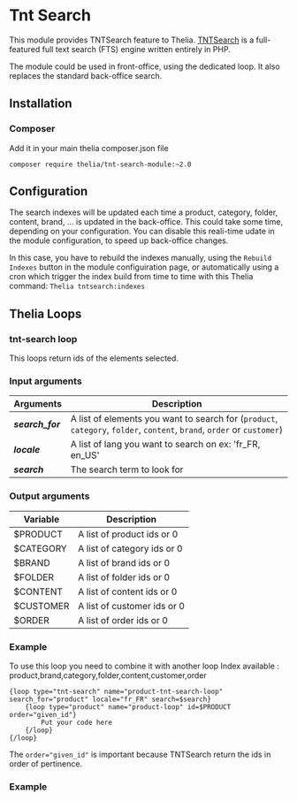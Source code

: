 # Tnt Search

This module provides TNTSearch feature to Thelia. [TNTSearch](https://github.com/teamtnt/tntsearch) is a full-featured full text search (FTS) engine written entirely in PHP. 

The module could be used in front-office, using the dedicated loop. It also replaces the standard back-office search.

## Installation

### Composer

Add it in your main thelia composer.json file

```
composer require thelia/tnt-search-module:~2.0
```

## Configuration

The search indexes will be updated each time a product, category, folder, content,
brand, ... is updated in the back-office. This could take some time, depending on your configuration.
You can disable this reali-time udate in the module configuration, to speed up 
back-office changes.


In this case, you have to rebuild the indexes manually, using the `Rebuild Indexes` button in
the module configuiration page, or automatically using a cron which trigger the index 
build from time to time with this Thelia command: `Thelia tntsearch:indexes`


## Thelia Loops

### tnt-search loop

This loops return ids of the elements selected.

### Input arguments

| Arguments        | Description                                                                                                                |
|------------------|----------------------------------------------------------------------------------------------------------------------------|
| ***search_for*** | A list of elements you want to search for (`product`, `category`, `folder`, `content`, `brand`, `order` or `customer`) |
| ***locale***     | A list of lang you want to search on ex: 'fr_FR, en_US'                                                                    |
| ***search***     | The search term to look for                                                                                                |

### Output arguments

| Variable   |Description |
|------------|--- |
| $PRODUCT   |A list of product ids or 0 |
| $CATEGORY  |A list of category ids or 0 |
| $BRAND    |A list of brand ids or 0 |
| $FOLDER   |A list of folder ids or 0 |
| $CONTENT  |A list of content ids or 0 |
| $CUSTOMER |A list of customer ids or 0 |
| $ORDER    |A list of order ids or 0 |

### Example

To use this loop you need to combine it with another loop
Index available : product,brand,category,folder,content,customer,order

    {loop type="tnt-search" name="product-tnt-search-loop" search_for="product" locale="fr_FR" search=$search}
        {loop type="product" name="product-loop" id=$PRODUCT order="given_id"}
            Put your code here
        {/loop}
    {/loop}

The `order="given_id"` is important because TNTSearch return the ids in order of pertinence.

### Example
